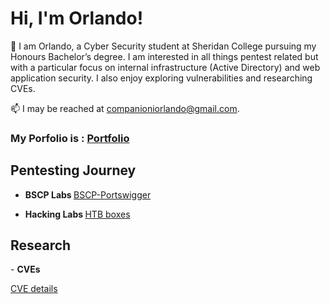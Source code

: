 <h1>Hi, I'm Orlando! </h1>
🌱 I am Orlando, a Cyber Security student at Sheridan College pursuing my Honours Bachelor’s degree. I am interested in all things pentest related but with a particular focus on internal infrastructure (Active Directory) and web application security. I also enjoy exploring vulnerabilities and researching CVEs.


📫 I may be reached at companioniorlando@gmail.com.

### My Porfolio is : [Portfolio](https://orlandocompc.github.io/)

<h2> Pentesting Journey </h2>

- <b> BSCP Labs </b>
[BSCP-Portswigger](https://github.com/OrlandoCompC/Portswigger-Labs)

- <b> Hacking Labs </b>
  [HTB boxes](https://github.com/OrlandoCompC/HACKING_BOXES)

<h2> Research </h2>
- <b> CVEs </b>

[CVE details](https://github.com/Mmo-kali/CVE)
